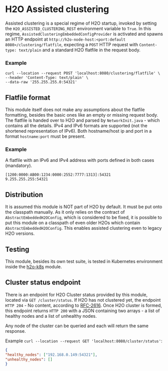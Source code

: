 # H2O Assisted clustering

Assisted clustering is a special regime of H2O startup, invoked by setting the `H2O_ASSISTED_CLUSTERING_REST` environment
variable to `True`. In this regime, `AssistedClusteringEmbeddedConfigProvider` is activated and spawns an HTTP endpoint at
`http://h2o-node-host:<port:default 8080>/clustering/flatfile`, expecting a `POST` HTTP request with `Content-type: text/plain`
and a standard H2O flatfile in the request body.

### Example
```
curl --location --request POST 'localhost:8080/clustering/flatfile' \
--header 'Content-Type: text/plain' \
--data-raw '255.255.255.0:54321'
```

## Flatfile format

This module itself does not make any assumptions about the flatfile formatting, besides the basic ones like
an empty or missing request body. The flatfile is handed over to H2O and parsed by `NetworkInit.java` - which contains all the details.
IPv4 and IPv6 formats are supported (not the shortened representation of IPv6). Both hostname/host ip and port in a format
`hostname:port` must be present.

### Example

A flatfile with an IPv6 and IPv4 address with ports defined in both cases (mandatory).
```
[1200:0000:AB00:1234:0000:2552:7777:1313]:54321
9.255.255.255:54321
```

## Distribution

It is assumed this module is NOT part of H2O by default. It must be put onto the classpath manually. As it only relies on the contract of
`AbstractEmbeddedH2OConfig`, which is considered to be fixed, it is possible to put this module on a classpath
of even older H2Os which contain `AbstractEmbeddedH2OConfig`. This enables assisted clustering even to legacy
H2O versions.


## Testing

This module, besides its own test suite, is tested in Kubernetes environment inside the [h2o-k8s](../h2o-k8s/tests/clustering/README.md)
module.

## Cluster status endpoint

There is an endpoint for H2O Cluster status provided by this module, located via `GET /cluster/status`. 
If H2O has not clustered yet, the endpoint `HTTP 204` - No content, according to [RFC-2616](https://tools.ietf.org/html/rfc2616#section-10.2.5).
Once H2O cluster is formed, this endpoint returns `HTTP 200` with a JSON containing two arrays - a list of healthy nodes and a list of
unhealthy nodes.

Any node of the cluster can be queried and each will return the same response.


Example `curl --location --request GET 'localhost:8080/cluster/status'`:

```json
{
"healthy_nodes": ["192.168.0.149:54321"],
"unhealthy_nodes": []
}
```

